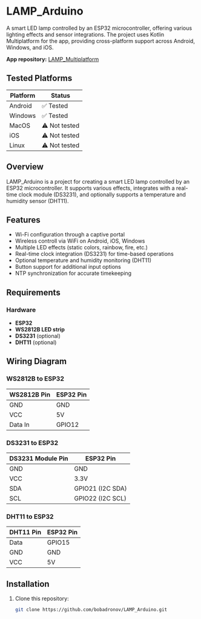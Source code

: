 # LAMP_Arduino

A smart LED lamp controlled by an ESP32 microcontroller, offering various lighting effects and
sensor integrations. The project uses Kotlin Multiplatform for the app, providing cross-platform
support across Android, Windows, and iOS.

**App repository:** [LAMP_Multiplatform](https://github.com/bobadronov/LAMP_Multiplatform)

## Tested Platforms

| Platform | Status        |
|----------|---------------|
| Android  | ✅ Tested      |
| Windows  | ✅ Tested      |
| MacOS    | ⚠️ Not tested |
| iOS      | ⚠️ Not tested |
| Linux    | ⚠️ Not tested |

## Overview

LAMP_Arduino is a project for creating a smart LED lamp controlled by an ESP32 microcontroller. It
supports various effects, integrates with a real-time clock module (DS3231), and optionally supports
a temperature and humidity sensor (DHT11).

## Features

- Wi-Fi configuration through a captive portal
- Wireless controll via WiFi on Android, iOS, Windows
- Multiple LED effects (static colors, rainbow, fire, etc.)
- Real-time clock integration (DS3231) for time-based operations
- Optional temperature and humidity monitoring (DHT11)
- Button support for additional input options
- NTP synchronization for accurate timekeeping

## Requirements

### Hardware

- **ESP32**
- **WS2812B LED strip**
- **DS3231** (optional)
- **DHT11** (optional)

## Wiring Diagram

### WS2812B to ESP32

| WS2812B Pin | ESP32 Pin |
|-------------|-----------|
| GND         | GND       |
| VCC         | 5V        |
| Data In     | GPIO12    |

### DS3231 to ESP32

| DS3231 Module Pin | ESP32 Pin        |
|-------------------|------------------|
| GND               | GND              |
| VCC               | 3.3V             |
| SDA               | GPIO21 (I2C SDA) |
| SCL               | GPIO22 (I2C SCL) |

### DHT11 to ESP32

| DHT11 Pin | ESP32 Pin |
|-----------|-----------|
| Data      | GPIO15    |
| GND       | GND       |
| VCC       | 5V        |

## Installation

1. Clone this repository:
   ```bash
   git clone https://github.com/bobadronov/LAMP_Arduino.git
